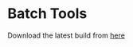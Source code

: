 # Batch Tools
 
Download the latest build from [here](https://github.com/RealRedcodi/Batch-Tools/releases)
